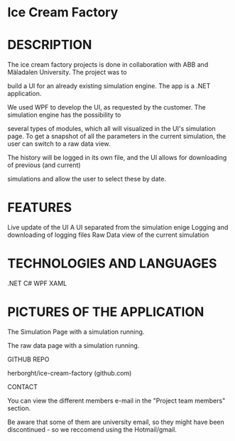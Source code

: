 # Ice Cream Factory



# DESCRIPTION

The ice cream factory projects is done in collaboration with ABB and Mäladalen University. The project was to

build a UI for an already existing simulation engine. The app is a .NET application.

We used WPF to develop the UI, as requested by the customer. The simulation engine has the possibility to

several types of modules, which all will visualized in the UI's simulation page. To get a snapshot of all the parameters in the current simulation, the user can switch to a raw data view.

The history will be logged in its own file, and the UI allows for downloading of previous (and  current)

simulations and allow the user to select these by date. 

 

# FEATURES

Live update of the UI 
A UI separated from the simulation enige
Logging and downloading of logging files
Raw Data view of the current simulation
 

# TECHNOLOGIES AND LANGUAGES

.NET
C#
WPF
XAML
# PICTURES OF THE APPLICATION



The Simulation Page with a simulation running.



The raw data page with a simulation running.

GITHUB REPO

herborght/ice-cream-factory (github.com)

CONTACT

You can view the different members e-mail in the "Project team members" section.

Be aware that some of them are university email, so they might have been discontinued - so we reccomend using the Hotmail/gmail. 
